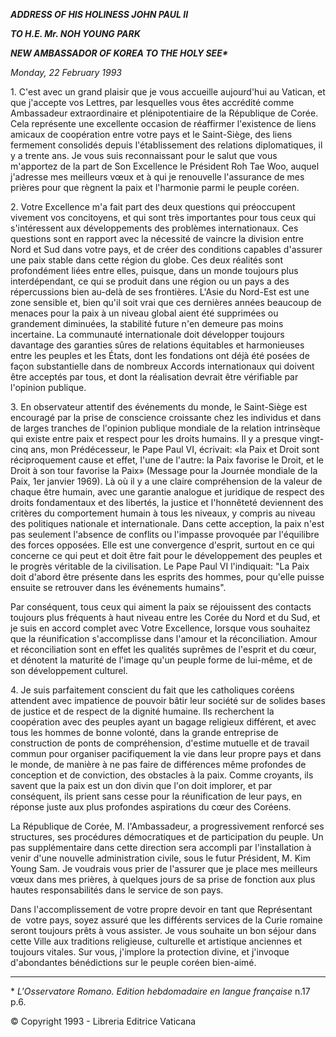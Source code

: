 ***ADDRESS OF HIS HOLINESS JOHN PAUL II***

***TO H.E. Mr. NOH YOUNG PARK***

***NEW AMBASSADOR OF KOREA TO THE HOLY SEE\****

*Monday, 22 February 1993*

1\. C'est avec un grand plaisir que je vous accueille aujourd'hui au Vatican, et que j'accepte vos Lettres, par lesquelles vous êtes accrédité comme Ambassadeur extraordinaire et plénipotentiaire de la République de Corée. Cela représente une excellente occasion de réaffirmer l'existence de liens amicaux de coopération entre votre pays et le Saint-Siège, des liens fermement consolidés depuis l'établissement des relations diplomatiques, il y a trente ans. Je vous suis reconnaissant pour le salut que vous m'apportez de la part de Son Excellence le Président Roh Tae Woo, auquel j'adresse mes meilleurs vœux et à qui je renouvelle l'assurance de mes prières pour que règnent la paix et l'harmonie parmi le peuple coréen.

2\. Votre Excellence m'a fait part des deux questions qui préoccupent vivement vos concitoyens, et qui sont très importantes pour tous ceux qui s'intéressent aux développements des problèmes internationaux. Ces questions sont en rapport avec la nécessité de vaincre la division entre Nord et Sud dans votre pays, et de créer des conditions capables d'assurer une paix stable dans cette région du globe. Ces deux réalités sont profondément liées entre elles, puisque, dans un monde toujours plus interdépendant, ce qui se produit dans une région ou un pays a des répercussions bien au-delà de ses frontières. L'Asie du Nord-Est est une zone sensible et, bien qu'il soit vrai que ces dernières années beaucoup de menaces pour la paix à un niveau global aient été supprimées ou grandement diminuées, la stabilité future n'en demeure pas moins incertaine. La communauté internationale doit développer toujours davantage des garanties sûres de relations équitables et harmonieuses entre les peuples et les États, dont les fondations ont déjà été posées de façon substantielle dans de nombreux Accords internationaux qui doivent être acceptés par tous, et dont la réalisation devrait être vérifiable par l'opinion publique.

3\. En observateur attentif des événements du monde, le Saint-Siège est encouragé par la prise de conscience croissante chez les individus et dans de larges tranches de l'opinion publique mondiale de la relation intrinsèque qui existe entre paix et respect pour les droits humains. Il y a presque vingt-cinq ans, mon Prédécesseur, le Pape Paul VI, écrivait: «la Paix et Droit sont réciproquement cause et effet, l'une de l'autre: la Paix favorise le Droit, et le Droit à son tour favorise la Paix» (Message pour la Journée mondiale de la Paix, 1er janvier 1969). Là où il y a une claire compréhension de la valeur de chaque être humain, avec une garantie analogue et juridique de respect des droits fondamentaux et des libertés, la justice et l'honnêteté deviennent des critères du comportement humain à tous les niveaux, y compris au niveau des politiques nationale et internationale. Dans cette acception, la paix n'est pas seulement l'absence de conflits ou l'impasse provoquée par l'équilibre des forces opposées. Elle est une convergence d'esprit, surtout en ce qui concerne ce qui peut et doit être fait pour le développement des peuples et le progrès véritable de la civilisation. Le Pape Paul VI l'indiquait: "La Paix doit d'abord être présente dans les esprits des hommes, pour qu'elle puisse ensuite se retrouver dans les événements humains".

Par conséquent, tous ceux qui aiment la paix se réjouissent des contacts toujours plus fréquents à haut niveau entre les Corée du Nord et du Sud, et je suis en accord complet avec Votre Excellence, lorsque vous souhaitez que la réunification s'accomplisse dans l'amour et la réconciliation. Amour et réconciliation sont en effet les qualités suprêmes de l'esprit et du cœur, et dénotent la maturité de l'image qu'un peuple forme de lui-même, et de son développement culturel.

4\. Je suis parfaitement conscient du fait que les catholiques coréens attendent avec impatience de pouvoir bâtir leur société sur de solides bases de justice et de respect de la dignité humaine. Ils recherchent la coopération avec des peuples ayant un bagage religieux différent, et avec tous les hommes de bonne volonté, dans la grande entreprise de construction de ponts de compréhension, d'estime mutuelle et de travail commun pour organiser pacifiquement la vie dans leur propre pays et dans le monde, de manière à ne pas faire de différences même profondes de conception et de conviction, des obstacles à la paix. Comme croyants, ils savent que la paix est un don divin que l'on doit implorer, et par conséquent, ils prient sans cesse pour la réunification de leur pays, en réponse juste aux plus profondes aspirations du cœur des Coréens.

La République de Corée, M. l'Ambassadeur, a progressivement renforcé ses structures, ses procédures démocratiques et de participation du peuple. Un pas supplémentaire dans cette direction sera accompli par l'installation à venir d'une nouvelle administration civile, sous le futur Président, M. Kim Young Sam. Je voudrais vous prier de l'assurer que je place mes meilleurs vœux dans mes prières, à quelques jours de sa prise de fonction aux plus hautes responsabilités dans le service de son pays.

Dans l'accomplissement de votre propre devoir en tant que Représentant de  votre pays, soyez assuré que les différents services de la Curie romaine seront toujours prêts à vous assister. Je vous souhaite un bon séjour dans cette Ville aux traditions religieuse, culturelle et artistique anciennes et toujours vitales. Sur vous, j'implore la protection divine, et j'invoque d'abondantes bénédictions sur le peuple coréen bien-aimé.

* * *

\* *L'Osservatore Romano. Edition hebdomadaire en langue française* n.17 p.6.

© Copyright 1993 \- Libreria Editrice Vaticana